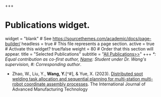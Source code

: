 +++
# Publications widget.
widget = "blank"  # See https://sourcethemes.com/academic/docs/page-builder/
headless = true  # This file represents a page section.
active = true  # Activate this widget? true/false
weight = 80  # Order that this section will appear.
title = "Selected Publications"
subtitle = "[All Publications>>](./allpublications)"
+++
_*: Equal contribution as co-first author, <ins>Name</ins>: Student under Dr. Wang's supervision, #: Corresponding author_.
* Zhao, W., Liu, Y., **Wang, Y.**[^#], & Yue, X. (2023). [Distributed spot welding task allocation and sequential planning for multi-station multi-robot coordinate assembly processes](https://link.springer.com/article/10.1007/s00170-023-11750-1). The International Journal of Advanced Manufacturing Technology


